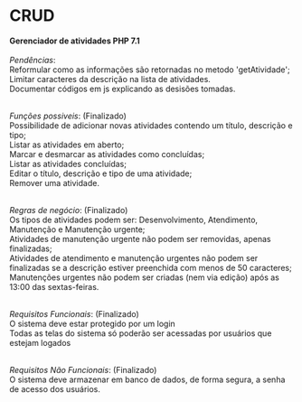 # CRUD
**Gerenciador de atividades PHP 7.1**<br><br>
*Pendências*: <br>
Reformular como as informações são retornadas no metodo 'getAtividade';<br>
Limitar caracteres da descrição na lista de atividades.<br>
Documentar códigos em js explicando as desisões tomadas.<br><br>

*Funções possiveis*: (Finalizado)<br> 
Possibilidade de adicionar novas atividades contendo um título, descrição e tipo;<br>
Listar as atividades em aberto;<br>
Marcar e desmarcar as atividades como concluídas;<br>
Listar as atividades concluídas;<br>
Editar o título, descrição e tipo de uma atividade;<br>
Remover uma atividade.<br><br>

*Regras de negócio*: (Finalizado)<br> 
Os tipos de atividades podem ser: Desenvolvimento, Atendimento, Manutenção e Manutenção urgente;<br>
Atividades de manutenção urgente não podem ser removidas, apenas finalizadas;<br>
Atividades de atendimento e manutenção urgentes não podem ser finalizadas se a descrição estiver preenchida com menos de 50 caracteres;<br>
Manutenções urgentes não podem ser criadas (nem via edição) após as 13:00 das sextas-feiras.<br><br>

*Requisitos Funcionais*: (Finalizado) <br>
O sistema deve estar protegido por um login<br>
Todas as telas do sistema só poderão ser acessadas por usuários que estejam logados<br><br>

*Requisitos Não Funcionais*: (Finalizado)<br>
O sistema deve armazenar em banco de dados, de forma segura, a senha de acesso dos usuários.<br>
